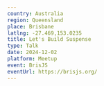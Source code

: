 ```yaml
---
country: Australia
region: Queensland
place: Brisbane
latlng: -27.469,153.0235
title: Let's Build Suspense
type: Talk
date: 2024-12-02
platform: Meetup
event: BrisJS
eventUrl: https://brisjs.org/
---
```

